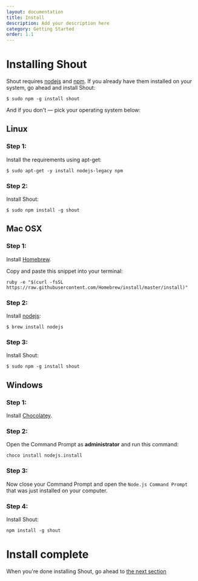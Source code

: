 ```yaml
---
layout: documentation
title: Install
description: Add your description here
category: Getting Started
order: 1.1
---
```


# Installing Shout

Shout requires [nodejs](http://nodejs.org/) and [npm](https://www.npmjs.org/). If you already have them installed on your system, go ahead and install Shout:

```
$ sudo npm -g install shout
```

And if you don't &mdash; pick your operating system below:

## Linux

### Step 1:

Install the requirements using apt-get:

```
$ sudo apt-get -y install nodejs-legacy npm
```

### Step 2:

Install Shout:

```
$ sudo npm install -g shout
```

## Mac OSX

### Step 1:

Install [Homebrew](http://brew.sh/).

Copy and paste this snippet into your terminal:

```
ruby -e "$(curl -fsSL https://raw.githubusercontent.com/Homebrew/install/master/install)"
```

### Step 2:

Install [nodejs](http://nodejs.org):

```
$ brew install nodejs
```

### Step 3:

Install Shout:

```
$ sudo npm -g install shout
```

## Windows

### Step 1:

Install [Chocolatey](https://chocolatey.org/).

### Step 2:

Open the Command Prompt as __administrator__ and run this command:

```
choco install nodejs.install
```

### Step 3:

Now close your Command Prompt and open the `Node.js Command Prompt` that was just installed on your computer.

### Step 4:

Install Shout:

```
npm install -g shout
```

# Install complete

When you're done installing Shout, go ahead to [the next section](/docs/getting_started/usage.html)
